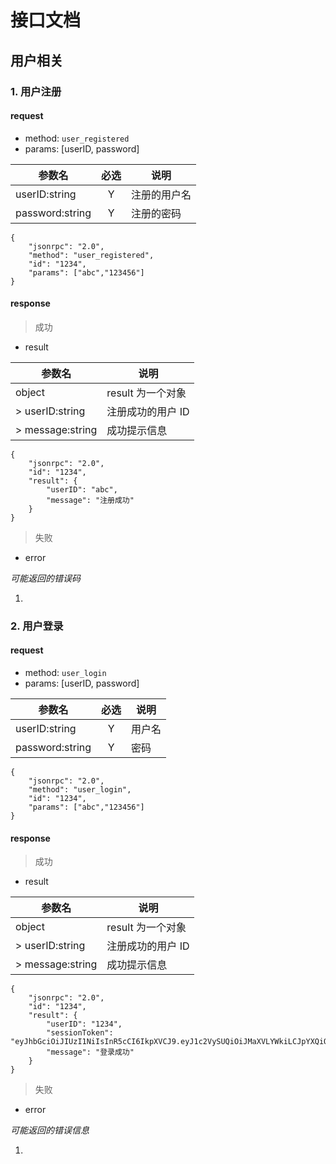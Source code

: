 # 接口文档

## 用户相关

### 1. 用户注册

#### request

- method: ```user_registered```
- params: [userID, password]

| 参数名 | 必选 | 说明 |
| --- | :---: | --- |
| userID:string | Y | 注册的用户名 |
| password:string | Y | 注册的密码 |

```
{
	"jsonrpc": "2.0",
	"method": "user_registered",
	"id": "1234",
	"params": ["abc","123456"]
}
```

#### response

> 成功

- result

| 参数名 | 说明 |
| --- | --- |
| object | result 为一个对象 |
| > userID:string | 注册成功的用户 ID |
| > message:string | 成功提示信息 |

```
{
    "jsonrpc": "2.0",
    "id": "1234",
    "result": {
        "userID": "abc",
        "message": "注册成功"
    }
}
```

> 失败

- error

*可能返回的错误码*

1. []()

### 2. 用户登录

#### request

- method: ```user_login```
- params: [userID, password]

| 参数名 | 必选 | 说明 |
| --- | :---: | --- |
| userID:string | Y | 用户名 |
| password:string | Y | 密码 |

```
{
	"jsonrpc": "2.0",
	"method": "user_login",
	"id": "1234",
	"params": ["abc","123456"]
}
```

#### response

> 成功

- result

| 参数名 | 说明 |
| --- | --- |
| object | result 为一个对象 |
| > userID:string | 注册成功的用户 ID |
| > message:string | 成功提示信息 |

```
{
    "jsonrpc": "2.0",
    "id": "1234",
    "result": {
        "userID": "1234",
        "sessionToken": "eyJhbGciOiJIUzI1NiIsInR5cCI6IkpXVCJ9.eyJ1c2VySUQiOiJMaXVLYWkiLCJpYXQiOjE1MzEyMTgxMjh9.EFc5Q_YUkrU75k9rP5Ye3D4wTXrECZePYAMpi4mnNho",
        "message": "登录成功"
    }
}
```

> 失败

- error

*可能返回的错误信息*

1. []()
